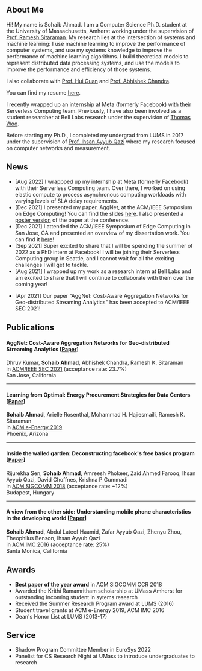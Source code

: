 ## About Me

Hi! My name is Sohaib Ahmad. I am a Computer Science Ph.D. student at the University of Massachusetts, Amherst working under the supervision of [Prof. Ramesh Sitaraman](https://groups.cs.umass.edu/ramesh/). My research lies at the intersection of systems and machine learning: I use machine learning to improve the performance of computer systems, and use my systems knowledge to improve the performance of machine learning algorithms. I build theoretical models to represent distributed data processing systems, and use the models to improve the performance and efficiency of those systems.

I also collaborate with [Prof. Hui Guan](https://guanh01.github.io/) and  [Prof. Abhishek Chandra](https://www-users.cs.umn.edu/~chandra/).

You can find my resume [here](https://drive.google.com/file/d/1m_dPMSew2gCv2PwIa7aJ1I368gsuPkVV/view?usp=sharing).

I recently wrapped up an internship at Meta (formerly Facebook) with their Serverless Computing team. Previously, I have also been involved as a student researcher at Bell Labs research under the supervision of [Thomas Woo](https://www.bell-labs.com/about/researcher-profiles/thomaswoo/#gref).

Before starting my Ph.D., I completed my undergrad from LUMS in 2017 under the supervision of [Prof. Ihsan Ayyub Qazi](https://web.lums.edu.pk/~ihsan/) where my research focused on computer networks and measurement.

## News

- \[Aug 2022] I wrappped up my internship at Meta (formerly Facebook) with their Serverless Computing team. Over there, I worked on using elastic compute to process asynchronous computing workloads with varying levels of SLA delay requirements.
- \[Dec 2021] I presented my paper, AggNet, at the ACM/IEEE Symposium on Edge Computing! You can find the slides [here](https://github.com/sohaibahmad759/sohaibahmad759.github.io/blob/gh-pages/sec_presentation.pptx). I also presented a [poster version](https://github.com/sohaibahmad759/sohaibahmad759.github.io/blob/gh-pages/sec_poster.pdf) of the paper at the conference.
- \[Dec 2021] I attended the ACM/IEEE Symposium of Edge Computing in San Jose, CA and presented an overview of my dissertation work. You can find it [here](https://github.com/sohaibahmad759/sohaibahmad759.github.io/blob/gh-pages/sec_phd_forum.pptx)!
- \[Sep 2021] Super excited to share that I will be spending the summer of 2022 as a PhD intern at Facebook! I will be joining their Serverless Computing group in Seattle, and I cannot wait for all the exciting challenges I will get to tackle.
- \[Aug 2021] I wrapped up my work as a research intern at Bell Labs and am excited to share that I will continue to collaborate with them over the coming year!
<!-- - \[May 2021] I will be spending my summer as a research intern at Bell Labs  -->
- \[Apr 2021] Our paper "AggNet: Cost-Aware Aggregation Networks for Geo-distributed Streaming Analytics" has been accepted to ACM/IEEE SEC 2021!
<!-- - \[Aug 2020] I wrapped up my work as a research intern at Bell Labs and am excited to share that I will continue to collaborate with them over the coming year! -->
<!-- - Our paper "Learning from Optimal: Energy Procurement Strategies for Data Centers" was accepted to ACM e-Energy 2019! I also received a student travel grant to present my work at the conference. -->


## Publications

#### AggNet: Cost-Aware Aggregation Networks for Geo-distributed Streaming Analytics \[[Paper](https://groups.cs.umass.edu/ramesh/wp-content/uploads/sites/3/2021/06/sec21-final80.pdf)]
Dhruv Kumar, **Sohaib Ahmad**, Abhishek Chandra, Ramesh K. Sitaraman  
in [ACM/IEEE SEC 2021](http://acm-ieee-sec.org/2021/) (acceptance rate: 23.7%)  
San Jose, California

---

#### Learning from Optimal: Energy Procurement Strategies for Data Centers \[[Paper](https://groups.cs.umass.edu/ramesh/wp-content/uploads/sites/3/2019/12/Learning-from-Optimal-Energy-Procurement-Strategies-for-Data-Centers.pdf)]
**Sohaib Ahmad**, Arielle Rosenthal, Mohammad H. Hajiesmaili, Ramesh K. Sitaraman  
in [ACM e-Energy 2019](https://energy.acm.org/conferences/eenergy/2019/)  
Phoenix, Arizona

---

#### Inside the walled garden: Deconstructing facebook's free basics program \[[Paper](https://pubs.cs.uct.ac.za/id/eprint/1255/1/sigcomm-ccr-paper115.pdf)]
Rijurekha Sen, **Sohaib Ahmad**, Amreesh Phokeer, Zaid Ahmed Farooq, Ihsan Ayyub Qazi, David Choffnes, Krishna P Gummadi  
in [ACM SIGCOMM 2018](https://conferences.sigcomm.org/sigcomm/2018/) (acceptance rate: ~12%)   
Budapest, Hungary

---

#### A view from the other side: Understanding mobile phone characteristics in the developing world \[[Paper](http://static.cs.brown.edu/people/tab/papers/IMC16.pdf)]
**Sohaib Ahmad**, Abdul Lateef Haamid, Zafar Ayyub Qazi, Zhenyu Zhou, Theophilus Benson, Ihsan Ayyub Qazi  
in [ACM IMC 2016](http://conferences2.sigcomm.org/imc/2016/) (acceptance rate: 25%)  
Santa Monica, California

<!-- 
---

More
- ACM SIGMETRICS (poster) -->

## Awards

- **Best paper of the year award** in ACM SIGCOMM CCR 2018
- Awarded the Krithi Ramamritham scholarship at UMass Amherst for outstanding incoming student in sytems research
- Received the Summer Research Program award at LUMS (2016)
- Student travel grants at ACM e-Energy 2019, ACM IMC 2016
- Dean's Honor List at LUMS (2013-17)

## Service

- Shadow Program Committee Member in EuroSys 2022
- Panelist for CS Research Night at UMass to introduce undergraduates to research 

<!-- 
## Welcome to GitHub Pages

You can use the [editor on GitHub](https://github.com/sohaibahmad759/sohaib.github.io/edit/gh-pages/index.md) to maintain and preview the content for your website in Markdown files.

Whenever you commit to this repository, GitHub Pages will run [Jekyll](https://jekyllrb.com/) to rebuild the pages in your site, from the content in your Markdown files.

### Markdown

Markdown is a lightweight and easy-to-use syntax for styling your writing. It includes conventions for

```markdown
Syntax highlighted code block

# Header 1
## Header 2
### Header 3

- Bulleted
- List

1. Numbered
2. List

**Bold** and _Italic_ and `Code` text

[Link](url) and ![Image](src)
```

For more details see [GitHub Flavored Markdown](https://guides.github.com/features/mastering-markdown/).

### Jekyll Themes

Your Pages site will use the layout and styles from the Jekyll theme you have selected in your [repository settings](https://github.com/sohaibahmad759/sohaib.github.io/settings/pages). The name of this theme is saved in the Jekyll `_config.yml` configuration file.

### Support or Contact

Having trouble with Pages? Check out our [documentation](https://docs.github.com/categories/github-pages-basics/) or [contact support](https://support.github.com/contact) and we’ll help you sort it out. -->

